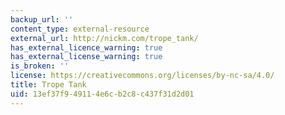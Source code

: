 ```yaml
---
backup_url: ''
content_type: external-resource
external_url: http://nickm.com/trope_tank/
has_external_licence_warning: true
has_external_license_warning: true
is_broken: ''
license: https://creativecommons.org/licenses/by-nc-sa/4.0/
title: Trope Tank
uid: 13ef37f9-4911-4e6c-b2c8-c437f31d2d01
---
```

